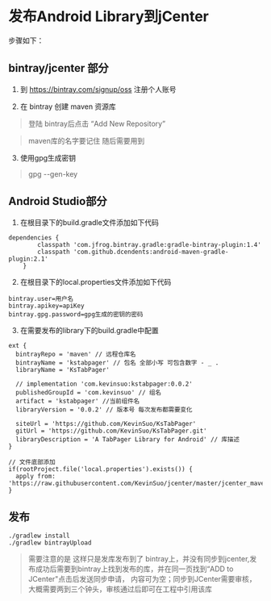 # 发布Android Library到jCenter
步骤如下：
## bintray/jcenter 部分
1. 到 https://bintray.com/signup/oss 注册个人账号

2. 在 bintray 创建 maven 资源库

>  登陆 bintray后点击 “Add New Repository”

>  maven库的名字要记住 随后需要用到

3. 使用gpg生成密钥
>  gpg --gen-key
## Android Studio部分
1. 在根目录下的build.gradle文件添加如下代码
```
dependencies {
        classpath 'com.jfrog.bintray.gradle:gradle-bintray-plugin:1.4'
        classpath 'com.github.dcendents:android-maven-gradle-plugin:2.1'
    }
```
2. 在根目录下的local.properties文件添加如下代码
```
bintray.user=用户名
bintray.apikey=apiKey
bintray.gpg.password=gpg生成的密钥的密码
```
3. 在需要发布的library下的build.gradle中配置
```
ext {
  bintrayRepo = 'maven' // 远程仓库名 
  bintrayName = 'kstabpager' // 包名 全部小写 可包含数字 - _ .
  libraryName = 'KsTabPager'
  
  // implementation 'com.kevinsuo:kstabpager:0.0.2'
  publishedGroupId = 'com.kevinsuo' // 组名
  artifact = 'kstabpager' //当前组件名
  libraryVersion = '0.0.2' // 版本号 每次发布都需要变化
  
  siteUrl = 'https://github.com/KevinSuo/KsTabPager'
  gitUrl = 'https://github.com/KevinSuo/KsTabPager.git'
  libraryDescription = 'A TabPager Library for Android' // 库描述
}

// 文件底部添加
if(rootProject.file('local.properties').exists()) {
  apply from: 'https://raw.githubusercontent.com/KevinSuo/jcenter/master/jcenter_maven_publish.gradle'
}

```

## 发布
```
./gradlew install 
./gradlew bintrayUpload

```

> 需要注意的是 这样只是发库发布到了 bintray上，并没有同步到jcenter,发布成功后需要到bintray上找到发布的库，并在同一页找到“ADD to JCenter"点击后发送同步申请，
> 内容可为空；同步到JCenter需要审核，大概需要两到三个钟头，审核通过后即可在工程中引用该库
